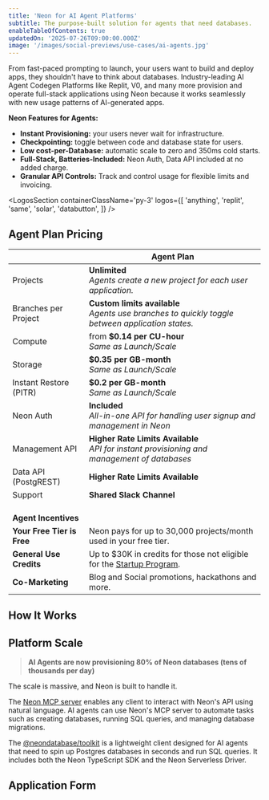 ```yaml
---
title: 'Neon for AI Agent Platforms'
subtitle: The purpose-built solution for agents that need databases.
enableTableOfContents: true
updatedOn: '2025-07-26T09:00:00.000Z'
image: '/images/social-previews/use-cases/ai-agents.jpg'
---
```


From fast-paced prompting to launch, your users want to build and deploy apps, they shouldn't have to think about databases. Industry-leading AI Agent Codegen Platforms like Replit, V0, and many more provision and operate full-stack applications using Neon because it works seamlessly with new usage patterns of AI-generated apps. 

**Neon Features for Agents:**

- **Instant Provisioning:** your users never wait for infrastructure. 
- **Checkpointing:** toggle between code and database state for users.
- **Low cost-per-Database:**  automatic scale to zero and 350ms cold starts.
- **Full-Stack, Batteries-Included:** Neon Auth, Data API included at no added charge.
- **Granular API Controls:** Track and control usage for flexible limits and invoicing.

<LogosSection containerClassName='py-3' logos={[
'anything',
'replit',
'same',
'solar',
'databutton',
]} />

<ProgramForm type="agent" />

<QuoteBlock quote="The speed of provisioning and serverless scale-to-zero of Neon is critical for us. We can serve users iterating on quick ideas efficiently while also supporting them as they scale, without making them think about database setup." author="dhruv-amin" role="Co-founder at Anything" />

## Agent Plan Pricing

|               | Agent Plan |
| ------------- | ------------- |
| Projects      |   **Unlimited**  <br/> _Agents create a new project for each user application._|
| Branches per Project  | **Custom limits available** <br/> _Agents use branches to quickly toggle between application states._ |
| Compute | from **$0.14 per CU-hour** <br/> _Same as Launch/Scale_ |
| Storage | **$0.35 per GB-month** <br/> _Same as Launch/Scale_ |
| Instant Restore (PITR) | **$0.2 per GB-month** <br/> _Same as Launch/Scale_ |
| Neon Auth | **Included** <br/> _All-in-one API for handling user signup and management in Neon_  |
| Management API | **Higher Rate Limits Available** <br/> _API for instant provisioning and management of databases_ |
| Data API (PostgREST) | **Higher Rate Limits Available** |
| Support | **Shared Slack Channel** |
| <br/>**Agent Incentives** |  |
| **Your Free Tier is Free** | Neon pays for up to 30,000 projects/month used in your free tier. |
| **General Use Credits** | Up to $30K in credits for those not eligible for the [Startup Program](/startups). |
| **Co-Marketing** | Blog and Social promotions, hackathons and more. |

## How It Works

<FeatureList />

<QuoteBlock quote="Integrating Neon was a no-brainer. It gives every Databutton app a production-grade Postgres database in seconds, with zero overhead. Our AI agent can now create, manage, and debug the entire stack, not just code." author="martin-skow-røed" role="CTO and co-founder of Databutton" />

## Platform Scale

> **AI Agents are now provisioning 80% of Neon databases (tens of thousands per day)**


The scale is massive, and Neon is built to handle it.

The [Neon MCP server](https://mcp.neon.tech/) enables any client to interact with Neon's API using natural language. AI agents can use Neon's MCP server to automate tasks such as creating databases, running SQL queries, and managing database migrations. 

The [@neondatabase/toolkit](https://github.com/neondatabase/toolkit) is a lightweight client designed for AI agents that need to spin up Postgres databases in seconds and run SQL queries. It includes both the Neon TypeScript SDK and the Neon Serverless Driver.

<QuoteBlock quote="The combination of flexible resource limits and nearly instant database provisioning made Neon a no-brainer." author="lincoln-bergeson" role="Infrastructure Engineer at Replit" />

## Application Form
<ProgramForm type="agent" />
